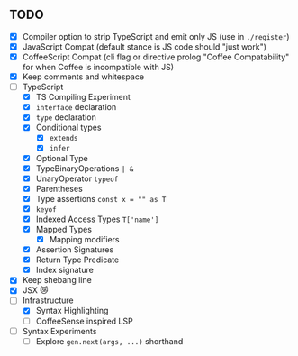 TODO
---

- [x] Compiler option to strip TypeScript and emit only JS (use in `./register`)
- [x] JavaScript Compat (default stance is JS code should "just work")
- [x] CoffeeScript Compat (cli flag or directive prolog "Coffee Compatability" for when Coffee is incompatible with JS)
- [x] Keep comments and whitespace
- [ ] TypeScript
  - [x] TS Compiling Experiment
  - [x] `interface` declaration
  - [x] `type` declaration
  - [x] Conditional types
    - [x] `extends`
    - [x] `infer`
  - [x] Optional Type
  - [x] TypeBinaryOperations `| &`
  - [x] UnaryOperator `typeof`
  - [x] Parentheses
  - [x] Type assertions `const x = "" as T`
  - [x] `keyof`
  - [x] Indexed Access Types `T['name']`
  - [x] Mapped Types
    - [x] Mapping modifiers
  - [x] Assertion Signatures
  - [x] Return Type Predicate
  - [x] Index signature
- [x] Keep shebang line
- [x] JSX 😿
- [ ] Infrastructure
  - [x] Syntax Highlighting
  - [ ] CoffeeSense inspired LSP
- [ ] Syntax Experiments
  - [ ] Explore `gen.next(args, ...)` shorthand
